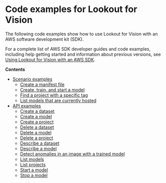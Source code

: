 # Code examples for Lookout for Vision<a name="service_code_examples"></a>

The following code examples show how to use Lookout for Vision with an AWS software development kit \(SDK\)\. 

For a complete list of AWS SDK developer guides and code examples, including help getting started and information about previous versions, see [Using Lookout for Vision with an AWS SDK](getting-started-sdk.md#sdk-general-information-section)\.

**Contents**
+ [Scenario examples](service_code_examples_scenario.md)
  + [Create a manifest file](example_lookoutvision_Scenario_CreateManifestFile_section.md)
  + [Create, train, and start a model](example_lookoutvision_Scenario_CreateTrainStartModel_section.md)
  + [Find a project with a specific tag](example_lookoutvision_Scenario_FindTagInProjects_section.md)
  + [List models that are currently hosted](example_lookoutvision_Scenario_ListHostedModels_section.md)
+ [API examples](service_code_examples_api.md)
  + [Create a dataset](example_lookoutvision_CreateDataset_section.md)
  + [Create a model](example_lookoutvision_CreateModel_section.md)
  + [Create a project](example_lookoutvision_CreateProject_section.md)
  + [Delete a dataset](example_lookoutvision_DeleteDataset_section.md)
  + [Delete a model](example_lookoutvision_DeleteModel_section.md)
  + [Delete a project](example_lookoutvision_DeleteProject_section.md)
  + [Describe a dataset](example_lookoutvision_DescribeDataset_section.md)
  + [Describe a model](example_lookoutvision_DescribeModel_section.md)
  + [Detect anomalies in an image with a trained model](example_lookoutvision_DetectAnomalies_section.md)
  + [List models](example_lookoutvision_ListModels_section.md)
  + [List projects](example_lookoutvision_ListProjects_section.md)
  + [Start a model](example_lookoutvision_StartModel_section.md)
  + [Stop a model](example_lookoutvision_StopModel_section.md)
